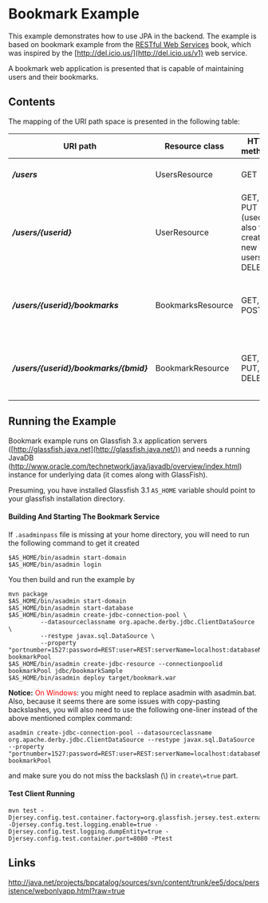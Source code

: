 <!--

    DO NOT ALTER OR REMOVE COPYRIGHT NOTICES OR THIS HEADER.

    Copyright (c) 2015 Oracle and/or its affiliates. All rights reserved.

    The contents of this file are subject to the terms of either the GNU
    General Public License Version 2 only ("GPL") or the Common Development
    and Distribution License("CDDL") (collectively, the "License").  You
    may not use this file except in compliance with the License.  You can
    obtain a copy of the License at
    http://glassfish.java.net/public/CDDL+GPL_1_1.html
    or packager/legal/LICENSE.txt.  See the License for the specific
    language governing permissions and limitations under the License.

    When distributing the software, include this License Header Notice in each
    file and include the License file at packager/legal/LICENSE.txt.

    GPL Classpath Exception:
    Oracle designates this particular file as subject to the "Classpath"
    exception as provided by Oracle in the GPL Version 2 section of the License
    file that accompanied this code.

    Modifications:
    If applicable, add the following below the License Header, with the fields
    enclosed by brackets [] replaced by your own identifying information:
    "Portions Copyright [year] [name of copyright owner]"

    Contributor(s):
    If you wish your version of this file to be governed by only the CDDL or
    only the GPL Version 2, indicate your decision by adding "[Contributor]
    elects to include this software in this distribution under the [CDDL or GPL
    Version 2] license."  If you don't indicate a single choice of license, a
    recipient has the option to distribute your version of this file under
    either the CDDL, the GPL Version 2 or to extend the choice of license to
    its licensees as provided above.  However, if you add GPL Version 2 code
    and therefore, elected the GPL Version 2 license, then the option applies
    and therefore, elected the GPL Version 2 license, then the option applies
    only if the new code is made subject to such option by the copyright
    holder.

-->

Bookmark Example
================

This example demonstrates how to use JPA in the backend. The example is
based on bookmark example from the [RESTful Web
Services](http://www.oreilly.com/catalog/9780596529260/) book, which was
inspired by the [http://del.icio.us/](http://del.icio.us/v1) web
service.

A bookmark web application is presented that is capable of maintaining
users and their bookmarks.

Contents
--------

The mapping of the URI path space is presented in the following table:

URI path                                | Resource class      | HTTP methods                                          | Notes
--------------------------------------- | ------------------- | ----------------------------------------------------- | --------------------------------------------------------
**_/users_**                            |  UsersResource      |  GET                                                  |  Returns a list of users.
**_/users/{userid}_**                   |  UserResource       |  GET, PUT (used also for creating new users), DELETE  |  Returns user details
**_/users/{userid}/bookmarks_**         |  BookmarksResource  |  GET, POST                                            |  Returns a list of bookmarks for actual user resource.
**_/users/{userid}/bookmarks/{bmid}_**  |  BookmarkResource   |  GET, PUT, DELETE                                     |  Returns bookmark uri and a long and short description.

Running the Example
-------------------

Bookmark example runs on Glassfish 3.x application servers
([http://glassfish.java.net](http://glassfish.java.net/)) and needs a
running JavaDB
(<http://www.oracle.com/technetwork/java/javadb/overview/index.html>)
instance for underlying data (it comes along with GlassFish).

Presuming, you have installed Glassfish 3.1 `AS_HOME` variable should
point to your glassfish installation directory.

#### Building And Starting The Bookmark Service

If `.asadminpass` file is missing at your home directory, you will need
to run the following command to get it created

    $AS_HOME/bin/asadmin start-domain
    $AS_HOME/bin/asadmin login

You then build and run the example by

    mvn package
    $AS_HOME/bin/asadmin start-domain
    $AS_HOME/bin/asadmin start-database
    $AS_HOME/bin/asadmin create-jdbc-connection-pool \
             --datasourceclassname org.apache.derby.jdbc.ClientDataSource \
             --restype javax.sql.DataSource \
             --property "portnumber=1527:password=REST:user=REST:serverName=localhost:databaseName=BookmarkDB:connectionAttributes=;create\=true" bookmarkPool
    $AS_HOME/bin/asadmin create-jdbc-resource --connectionpoolid bookmarkPool jdbc/bookmarkSample
    $AS_HOME/bin/asadmin deploy target/bookmark.war

**Notice:** <span style="color: #f00">On Windows</span>: you might need
to replace asadmin with asadmin.bat. Also, because it seems there are
some issues with copy-pasting backslashes, you will also need to use the
following one-liner instead of the above mentioned complex command:

    asadmin create-jdbc-connection-pool --datasourceclassname org.apache.derby.jdbc.ClientDataSource --restype javax.sql.DataSource --property "portnumber=1527:password=REST:user=REST:serverName=localhost:databaseName=BookmarkDB:connectionAttributes=;create\=true" bookmarkPool

and make sure you do not miss the backslash (\\) in `create\=true` part.

#### Test Client Running

    mvn test -Djersey.config.test.container.factory=org.glassfish.jersey.test.external.ExternalTestContainerFactory -Djersey.config.test.logging.enable=true -Djersey.config.test.logging.dumpEntity=true -Djersey.config.test.container.port=8080 -Ptest

Links
-----

<http://java.net/projects/bpcatalog/sources/svn/content/trunk/ee5/docs/persistence/webonlyapp.html?raw=true>
